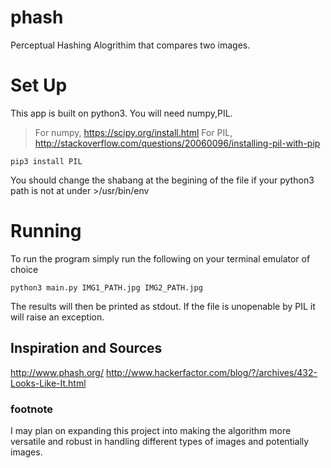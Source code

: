 # phash
Perceptual Hashing Alogrithim that compares two images.

# Set Up
This app is built on python3. You will need numpy,PIL.
>For numpy, https://scipy.org/install.html
>For PIL, http://stackoverflow.com/questions/20060096/installing-pil-with-pip
```
pip3 install PIL

```
You should change the shabang at the begining of the file if your python3 path is not at under >/usr/bin/env

# Running
To run the program simply run the following on your terminal emulator of choice
```
python3 main.py IMG1_PATH.jpg IMG2_PATH.jpg
```
The results will then be printed as stdout. If the file is unopenable by PIL it will raise an exception.

## Inspiration and Sources
http://www.phash.org/
http://www.hackerfactor.com/blog/?/archives/432-Looks-Like-It.html

### footnote
I may plan on expanding this project into making the algorithm more versatile and robust in handling different types of images and potentially images.
